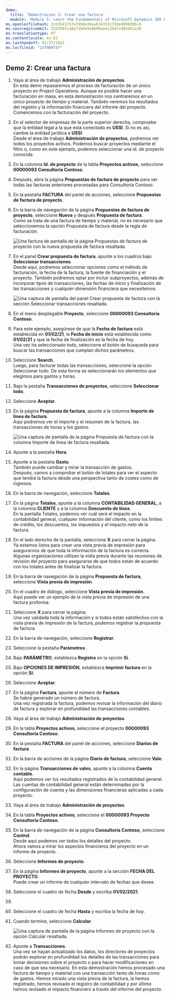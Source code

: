 ```yaml
---
demo:
  title: 'Demostración 2: Crear una factura'
  module: 'Module 5: Learn the Fundamentals of Microsoft Dynamics 365 Project Operations'
ms.openlocfilehash: 2c63541757afd9de3bea634353c739ed099d0bc6
ms.sourcegitcommit: 252458fca8e71b6e5e8b99ae4c2b47cd85461a30
ms.translationtype: HT
ms.contentlocale: es-ES
ms.lasthandoff: 01/27/2022
ms.locfileid: "137909737"
---
```

## <a name="demo-2---create-an-invoice"></a>Demo 2: Crear una factura

1. Vaya al área de trabajo **Administración de proyectos**.  
    En esta demo repasaremos el proceso de facturación de un único proyecto en Project Operations. Aunque es posible hacer una facturación en masa, en esta demostración nos centraremos en un único proyecto de tiempo y material. También veremos los resultados del registro y la información financiera del informe del proyecto. Comencemos con la facturación del proyecto. 

1. En el selector de empresas de la parte superior derecha, compruebe que la entidad legal a la que está conectado es **USSI**. Si no es así, cambie la entidad jurídica a **USSI**.  
    Desde el área de trabajo **Administración de proyectos**, podremos ver todos los proyectos activos. Podemos buscar proyectos mediante el filtro o, como en este ejemplo, podemos seleccionar una id. de proyecto conocida. 

1. En la columna **Id. de proyecto** de la tabla **Proyectos activos**, seleccione **00000093 Consultoría Contoso**.  

1. Después, abra la página **Propuestas de factura de proyecto** para ver todas las facturas anteriores procesadas para Consultoría Contoso. 

1. En la pestaña **FACTURA** del panel de acciones, seleccione **Propuestas de factura de proyecto**. 

1. En la barra de navegación de la página **Propuestas de factura de proyecto**, seleccione **Nueva** y después **Propuesta de factura**.  
    Como se trata de una factura de tiempo y material, no es necesario que seleccionemos la opción Propuesta de factura desde la regla de facturación. 

    ![Una factura de pantalla de la página Propuestas de factura de proyecto con la nueva propuesta de factura resaltada.](./media/projops_invoice_1_new_invoice_proposal.png)

1. En el panel **Crear propuesta de factura**, apunte a los cuadros bajo **Seleccionar transacciones**.  
    Desde aquí, podremos seleccionar opciones como el método de facturación, la fecha de la factura, la fuente de financiación y el proyecto. También podremos optar por incluir subproyectos, además de incorporar tipos de transacciones, las fechas de inicio y finalización de las transacciones y cualquier dimensión financiera que necesitemos. 

    ![Una captura de pantalla del panel Crear propuesta de factura con la sección Seleccionar transacciones resaltada.](./media/projops_invoice_2_select_transactions.png)

1. En el menú desplegable **Proyecto**, seleccione **00000093 Consultoría Contoso**. 

1. Para este ejemplo, asegúrese de que la **Fecha de factura** está establecida en **01/02/21**, la **Fecha de inicio** está establecida como **01/02/21** y que la fecha de finalización es la fecha de hoy.  
    Una vez ha seleccionado todo, seleccione el botón de búsqueda para buscar las transacciones que cumplan dichos parámetros.

1. Seleccione **Search**.  
    Luego, para facturar todas las transacciones, seleccione la opción Seleccionar todo. De esta forma se seleccionarán los elementos que elegimos para gastos y horas.

1. Bajo la pestaña **Transacciones de proyectos**, seleccione **Seleccionar todo**.

1. Seleccione **Aceptar**. 

1. En la página **Propuesta de factura**, apunte a la columna **Importe de línea de factura**.  
    Aquí podremos ver el importe y el resumen de la factura, las transacciones de horas y los gastos.

    ![Una captura de pantalla de la página Propuesta de factura con la columna Importe de línea de factura resaltada.](./media/projops_invoice_3_invoice_line_amount_column.png)

1. Apunte a la pestaña **Hora**. 

1. Apunte a la pestaña **Gasto**.  
    También puede cambiar y mirar la transacción de gastos.  
Después, vamos a comprobar el botón de totales para ver el aspecto que tendrá la factura desde una perspectiva tanto de costes como de ingresos.

1. En la barra de navegación, seleccione **Totales**.

1. En la página **Totales**, apunte a la columna **CONTABILIDAD GENERAL**, a la columna **CLIENTE** y a la columna **Descuento de línea**.  
    En la pantalla Totales, podemos ver cuál será el impacto en la contabilidad general, cualquier información del cliente, como los límites de crédito, los descuentos, los impuestos y el impacto neto de la factura. 

1. En el lado derecho de la pantalla, seleccione **X** para cerrar la página.  
    Ya estamos listos para crear una vista previa de impresión para asegurarnos de que toda la información de la factura es correcta. Algunas organizaciones utilizan la vista previa durante las reuniones de revisión del proyecto para asegurarse de que todos están de acuerdo con los totales antes de finalizar la factura. 

1. En la barra de navegación de la página **Propuesta de factura**, seleccione **Vista previa de impresión**. 

1. En el cuadro de diálogo, seleccione **Vista previa de impresión**.  
    Aquí puede ver un ejemplo de la vista previa de impresión de una factura proforma. 

1. Seleccione **X** para cerrar la página.  
    Una vez validada toda la información y si todos están satisfechos con la vista previa de impresión de la factura, podemos registrar la propuesta de factura.

1. En la barra de navegación, seleccione **Registrar**.

1. Seleccione la pestaña **Parámetros** .

1. Bajo **PARÁMETRO**, establezca **Registro** en la opción **Sí**.

1. Bajo **OPCIONES DE IMPRESIÓN**, establezca **Imprimir factura** en la opción **Sí**.

1. Seleccione **Aceptar**.

1. En la página **Factura**, apunte al número de **Factura**.  
    Se habrá generado un número de factura.  
    Una vez registrada la factura, podemos revisar la información del diario de factura y explorar en profundidad las transacciones contables.

1. Vaya al área de trabajo **Administración de proyectos**.

1. En la tabla **Proyectos activos**, seleccione el proyecto **00000093** **Consultoría Contoso**.

1. En la pestaña **FACTURA** del panel de acciones, seleccione **Diarios de factura**.

1. En la barra de acciones de la página **Diario de factura**, seleccione **Vale**.

1. En la página **Transacciones de vales**, apunte a la columna **Cuenta contable**.  
    Aquí podemos ver los resultados registrados de la contabilidad general. Las cuentas de contabilidad general están determinadas por la configuración de cuenta y las dimensiones financieras aplicadas a cada proyecto.

1. Vaya al área de trabajo **Administración de proyectos**. 

1. En la tabla **Proyectos activos**, seleccione el **00000093 Proyecto Consultoría Contoso**.

1. En la barra de navegación de la página **Consultoría Contoso**, seleccione **Control**.  
    Desde aquí podemos ver todos los detalles del proyecto.  
    Ahora vamos a mirar los aspectos financieros del proyecto en un informe de proyecto.

1. Seleccione **Informes de proyecto**.

1. En la página **Informes de proyecto**, apunte a la sección **FECHA DEL PROYECTO**.  
Puede crear un informe de cualquier intervalo de fechas que desee.

1. Seleccione el cuadro de fecha **Desde** y escriba **01/02/2021**.
1. 
1. Seleccione el cuadro de fecha **Hasta** y escriba la fecha de hoy.

1. Cuando termine, seleccione **Calcular**.

    ![Una captura de pantalla de la página Informes de proyecto con la opción Calcular resaltada.](./media/projops_invoice_4_calculate.png)

1. Apunte a **Transacciones**.  
    Una vez se hayan actualizado los datos, los directores de proyectos podrán explorar en profundidad los detalles de las transacciones para tomar decisiones sobre el proyecto o para hacer modificaciones en caso de que sea necesario. En esta demostración hemos procesado una factura de tiempo y material con una transacción tanto de horas como de gastos. Hemos mirado una vista previa de la factura, la hemos registrado, hemos revisado el registro de contabilidad y por último hemos revisado el impacto financiero a través del informe del proyecto.
